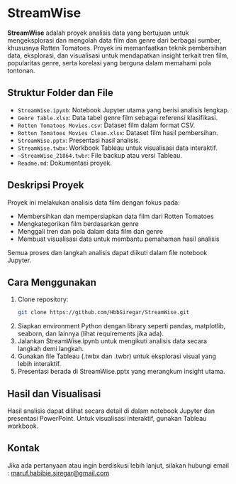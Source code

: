 # StreamWise

**StreamWise** adalah proyek analisis data yang bertujuan untuk mengeksplorasi dan mengolah data film dan genre dari berbagai sumber, khususnya Rotten Tomatoes. Proyek ini memanfaatkan teknik pembersihan data, eksplorasi, dan visualisasi untuk mendapatkan insight terkait tren film, popularitas genre, serta korelasi yang berguna dalam memahami pola tontonan.

## Struktur Folder dan File

- `StreamWise.ipynb`: Notebook Jupyter utama yang berisi analisis lengkap.
- `Genre Table.xlsx`: Data tabel genre film sebagai referensi klasifikasi.
- `Rotten Tomatoes Movies.csv`: Dataset film dalam format CSV.
- `Rotten Tomatoes Movies Clean.xlsx`: Dataset film hasil pembersihan.
- `StreamWise.pptx`: Presentasi hasil analisis.
- `StreamWise.twbx`: Workbook Tableau untuk visualisasi data interaktif.
- `~StreamWise_21864.twbr`: File backup atau versi Tableau.
- `Readme.md`: Dokumentasi proyek.

## Deskripsi Proyek

Proyek ini melakukan analisis data film dengan fokus pada:

- Membersihkan dan mempersiapkan data film dari Rotten Tomatoes
- Mengkategorikan film berdasarkan genre
- Menggali tren dan pola dalam data film dan genre
- Membuat visualisasi data untuk membantu pemahaman hasil analisis

Semua proses dan langkah analisis dapat diikuti dalam file notebook Jupyter.

## Cara Menggunakan

1. Clone repository:
   ```bash
   git clone https://github.com/HbbSiregar/StreamWise.git

2. Siapkan environment Python dengan library seperti pandas, matplotlib, seaborn, dan lainnya (lihat requirements jika ada).
3. Jalankan StreamWise.ipynb untuk mengikuti analisis data secara langkah demi langkah.
4. Gunakan file Tableau (.twbx dan .twbr) untuk eksplorasi visual yang lebih interaktif.
5. Presentasi berada di StreamWise.pptx yang merangkum insight utama.

## Hasil dan Visualisasi

Hasil analisis dapat dilihat secara detail di dalam notebook Jupyter dan presentasi PowerPoint. Untuk visualisasi interaktif, gunakan Tableau workbook.

## Kontak
Jika ada pertanyaan atau ingin berdiskusi lebih lanjut, silakan hubungi email : maruf.habibie.siregar@gmail.com